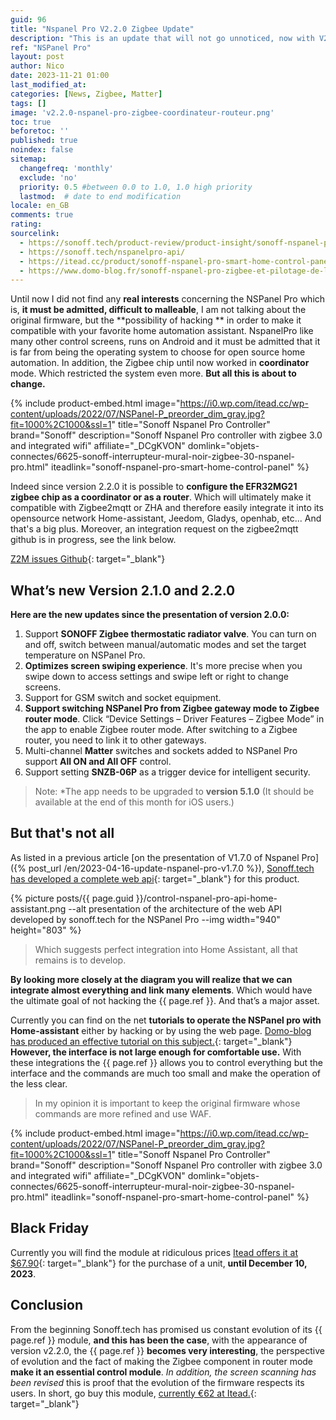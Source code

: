 ```yaml
---
guid: 96
title: "Nspanel Pro V2.2.0 Zigbee Update"
description: "This is an update that will not go unnoticed, now with V2.2.0 The Nspanel Pro can be configured as a coordinator or router, a very very interesting function."
ref: "NSPanel Pro"
layout: post
author: Nico
date: 2023-11-21 01:00
last_modified_at: 
categories: [News, Zigbee, Matter]
tags: []
image: 'v2.2.0-nspanel-pro-zigbee-coordinateur-routeur.png'
toc: true
beforetoc: ''
published: true
noindex: false
sitemap:
  changefreq: 'monthly'
  exclude: 'no'
  priority: 0.5 #between 0.0 to 1.0, 1.0 high priority
  lastmod:  # date to end modification
locale: en_GB
comments: true
rating:  
sourcelink:
  - https://sonoff.tech/product-review/product-insight/sonoff-nspanel-pro-version-update-information-and-faq/
  - https://sonoff.tech/nspanelpro-api/
  - https://itead.cc/product/sonoff-nspanel-pro-smart-home-control-panel/ref/122/
  - https://www.domo-blog.fr/sonoff-nspanel-pro-zigbee-et-pilotage-de-la-piscine-via-la-domotique-home-assistant/
---
```


Until now I did not find any **real interests** concerning the NSPanel Pro which is, **it must be admitted, difficult to malleable**, I am not talking about the original firmware, but the **possibility of hacking ** in order to make it compatible with your favorite home automation assistant. NspanelPro like many other control screens, runs on Android and it must be admitted that it is far from being the operating system to choose for open source home automation. In addition, the Zigbee chip until now worked in **coordinator** mode. Which restricted the system even more. **But all this is about to change.**

{% include product-embed.html image="https://i0.wp.com/itead.cc/wp-content/uploads/2022/07/NSPanel-P_preorder_dim_gray.jpg?fit=1000%2C1000&ssl=1" title="Sonoff Nspanel Pro Controller" brand="Sonoff" description="Sonoff Nspanel Pro controller with zigbee 3.0 and integrated wifi" affiliate="_DCgKVON" domlink="objets-connectes/6625-sonoff-interrupteur-mural-noir-zigbee-30-nspanel-pro.html" iteadlink="sonoff-nspanel-pro-smart-home-control-panel" %}

Indeed since version 2.2.0 it is possible to **configure the EFR32MG21 zigbee chip as a coordinator or as a router**. Which will ultimately make it compatible with Zigbee2mqtt or ZHA and therefore easily integrate it into its opensource network Home-assistant, Jeedom, Gladys, openhab, etc... And that's a big plus. Moreover, an integration request on the zigbee2mqtt github is in progress, see the link below.

[Z2M issues Github](https://github.com/Koenkk/zigbee2mqtt/issues/19721){: target="_blank"}

## What’s new Version 2.1.0 and 2.2.0

**Here are the new updates since the presentation of version 2.0.0:**

1. Support **SONOFF Zigbee thermostatic radiator valve**. You can turn on and off, switch between manual/automatic modes and set the target temperature on NSPanel Pro.
2. **Optimizes screen swiping experience**. It's more precise when you swipe down to access settings and swipe left or right to change screens.
3. Support for GSM switch and socket equipment.
4. **Support switching NSPanel Pro from Zigbee gateway mode to Zigbee router mode**. Click “Device Settings – Driver Features – Zigbee Mode” in the app to enable Zigbee router mode. After switching to a Zigbee router, you need to link it to other gateways.
5. Multi-channel **Matter** switches and sockets added to NSPanel Pro support **All ON and All OFF** control.
6. Support setting **SNZB-06P** as a trigger device for intelligent security.

> Note: *The app needs to be upgraded to **version 5.1.0** (It should be available at the end of this month for iOS users.)

## But that's not all

As listed in a previous article [on the presentation of V1.7.0 of Nspanel Pro]({% post_url /en/2023-04-16-update-nspanel-pro-v1.7.0 %}), [Sonoff.tech has developed a complete web api](https://sonoff.tech/nspanelpro-api/){: target="_blank"} for this product.

{% picture posts/{{ page.guid }}/control-nspanel-pro-api-home-assistant.png --alt presentation of the architecture of the web API developed by sonoff.tech for the NSPanel Pro --img width="940" height="803" %}

> Which suggests perfect integration into Home Assistant, all that remains is to develop.

**By looking more closely at the diagram you will realize that we can integrate almost everything and link many elements**. Which would have the ultimate goal of not hacking the {{ page.ref }}. And that’s a major asset.

Currently you can find on the net **tutorials to operate the NSPanel pro with Home-assistant** either by hacking or by using the web page. [Domo-blog has produced an effective tutorial on this subject.](https://www.domo-blog.fr/sonoff-nspanel-pro-zigbee-et-pilotage-de-la-piscine-via-la-domotique-home-assistant/){: target="_blank"} **However, the interface is not large enough for comfortable use.** With these integrations the {{ page.ref }} allows you to control everything but the interface and the commands are much too small and make the operation of the less clear.

> In my opinion it is important to keep the original firmware whose commands are more refined and use WAF.

{% include product-embed.html image="https://i0.wp.com/itead.cc/wp-content/uploads/2022/07/NSPanel-P_preorder_dim_gray.jpg?fit=1000%2C1000&ssl=1" title="Sonoff Nspanel Pro Controller" brand="Sonoff" description="Sonoff Nspanel Pro controller with zigbee 3.0 and integrated wifi" affiliate="_DCgKVON" domlink="objets-connectes/6625-sonoff-interrupteur-mural-noir-zigbee-30-nspanel-pro.html" iteadlink="sonoff-nspanel-pro-smart-home-control-panel" %}

## Black Friday

Currently you will find the module at ridiculous prices [Itead offers it at $67.90](https://itead.cc/product/sonoff-nspanel-pro-smart-home-control-panel/ref/122/){: target="_blank"} for the purchase of a unit, **until December 10, 2023**.

## Conclusion

From the beginning Sonoff.tech has promised us constant evolution of its {{ page.ref }} module, **and this has been the case**, with the appearance of version v2.2.0, the {{ page.ref }} **becomes very interesting**, the perspective of evolution and the fact of making the Zigbee component in router mode **make it an essential control module**. *In addition, the screen scanning has been revised* this is proof that the evolution of the firmware respects its users. In short, go buy this module, [currently €62 at Itead.](https://itead.cc/product/sonoff-nspanel-pro-smart-home-control-panel/ref/122/){: target="_blank"}
